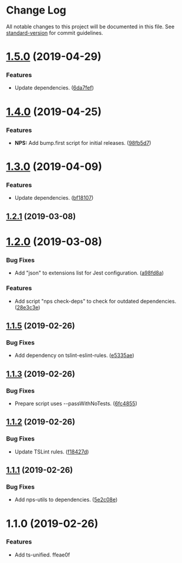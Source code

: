 # Change Log

All notable changes to this project will be documented in this file. See [standard-version](https://github.com/conventional-changelog/standard-version) for commit guidelines.

# [1.5.0](https://github.com/darkobits/ts-unified/compare/v1.4.0...v1.5.0) (2019-04-29)


### Features

* Update dependencies. ([6da7fef](https://github.com/darkobits/ts-unified/commit/6da7fef))



# [1.4.0](https://github.com/darkobits/ts-unified/compare/v1.3.0...v1.4.0) (2019-04-25)


### Features

* **NPS:** Add bump.first script for initial releases. ([98fb5d7](https://github.com/darkobits/ts-unified/commit/98fb5d7))



# [1.3.0](https://github.com/darkobits/ts-unified/compare/v1.2.1...v1.3.0) (2019-04-09)


### Features

* Update dependencies. ([bf18107](https://github.com/darkobits/ts-unified/commit/bf18107))



## [1.2.1](https://github.com/darkobits/ts-unified/compare/v1.2.0...v1.2.1) (2019-03-08)



# [1.2.0](https://github.com/darkobits/ts-unified/compare/v1.1.5...v1.2.0) (2019-03-08)


### Bug Fixes

* Add "json" to extensions list for Jest configuration. ([a98fd8a](https://github.com/darkobits/ts-unified/commit/a98fd8a))


### Features

* Add script "nps check-deps" to check for outdated dependencies. ([28e3c3e](https://github.com/darkobits/ts-unified/commit/28e3c3e))



## [1.1.5](https://github.com/darkobits/ts-unified/compare/v1.1.4...v1.1.5) (2019-02-26)


### Bug Fixes

* Add dependency on tslint-eslint-rules. ([e5335ae](https://github.com/darkobits/ts-unified/commit/e5335ae))



<a name="1.1.3"></a>
## [1.1.3](https://github.com/darkobits/ts-unified/compare/v1.1.2...v1.1.3) (2019-02-26)


### Bug Fixes

* Prepare script uses --passWithNoTests. ([6fc4855](https://github.com/darkobits/ts-unified/commit/6fc4855))



<a name="1.1.2"></a>
## [1.1.2](https://github.com/darkobits/ts-unified/compare/v1.1.1...v1.1.2) (2019-02-26)


### Bug Fixes

* Update TSLint rules. ([f18427d](https://github.com/darkobits/ts-unified/commit/f18427d))



<a name="1.1.1"></a>
## [1.1.1](https://github.com/darkobits/ts-unified/compare/v1.1.0...v1.1.1) (2019-02-26)


### Bug Fixes

* Add nps-utils to dependencies. ([5e2c08e](https://github.com/darkobits/ts-unified/commit/5e2c08e))



<a name="1.1.0"></a>
# 1.1.0 (2019-02-26)


### Features

* Add ts-unified. ffeae0f
